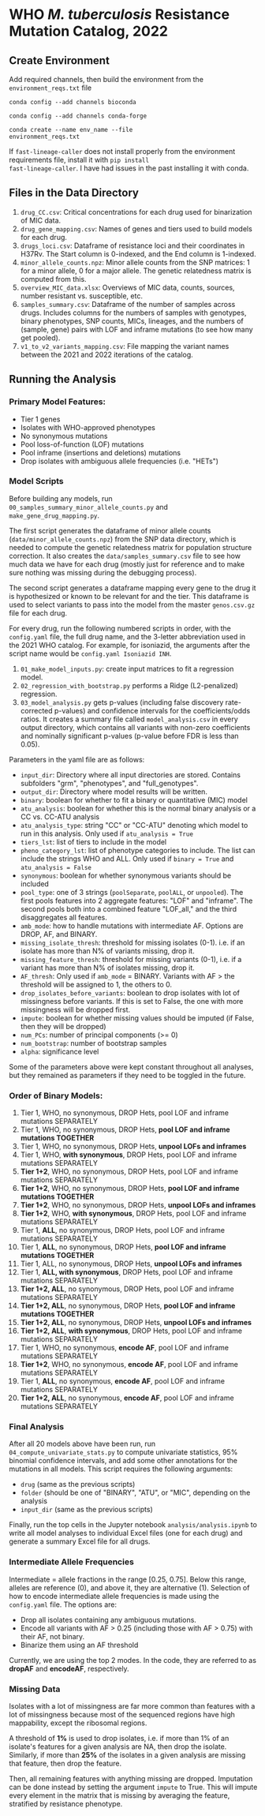 # WHO <i>M. tuberculosis</i> Resistance Mutation Catalog, 2022

## Create Environment

Add required channels, then build the environment from the `environment_reqs.txt` file

<code>conda config --add channels bioconda</code>

<code>conda config --add channels conda-forge</code>

<code>conda create --name env_name --file environment_reqs.txt</code>
    
If <code>fast-lineage-caller</code> does not install properly from the environment requirements file, install it with <code>pip install fast-lineage-caller</code>. I have had issues in the past installing it with conda. 
    
<!-- ## Genotype Annotations

<ul>
    <li>resolved_symbol: gene name</li>
    <li>variant_category</li>
    <ul>
        <li>p: coding variants</li>
        <li>c: synonymous or upstream variants</li>
        <li>n: non-coding variants in <i>rrs/rrl</i></li>
        <li>deletion: large-scale deletion of a gene</li>
    </ul>
    <li>Effect</li>
    <ul>
        <li>upstream_gene_variant</li>
        <li>missense_variant, synonymous_variant, inframe_deletion, inframe_insertion, stop_lost: self-explanatory</li>
        <li>lof: any frameshift, large-scale deletion, nonsense, or loss of start mutation</li>
        <li>initiator_codon_variant: Valine start codon</li>
        <li>stop_retained_variant: variant in the stop codon that did not change it</li>
    </ul>
</ul>

## Phenotype Annotations

<ul>
    <li>Variant binary status</li>
        <ul>
            <li>1 if the variant meets QC and AF > 0.75</li>
            <li>0 if the variant meets QC, and AF < 0.25</li>
            <li>NA if the variant does not meet QC or 0.25 $\leq$ AF $\leq$ 0.75</li>
        </ul>
    <li>Variant allele frequency</li>
        <ul>
            <li>AF if the variant meets QC and AF $\geq$ 0.25</li>
            <li>0 if the variant meets QC and AF < 0.25</li>
            <li>NA if the variant does not meet QC</li>
        </ul>
</ul> -->

## Files in the Data Directory

1. <code>drug_CC.csv</code>: Critical concentrations for each drug used for binarization of MIC data.
2. <code>drug_gene_mapping.csv</code>: Names of genes and tiers used to build models for each drug.
3. <code>drugs_loci.csv</code>: Dataframe of resistance loci and their coordinates in H37Rv. The Start column is 0-indexed, and the End column is 1-indexed.
4. <code>minor_allele_counts.npz</code>: Minor allele counts from the SNP matrices: 1 for a minor allele, 0 for a major allele. The genetic relatedness matrix is computed from this.
5. <code>overview_MIC_data.xlsx</code>: Overviews of MIC data, counts, sources, number resistant vs. susceptible, etc.
6. <code>samples_summary.csv</code>: Dataframe of the number of samples across drugs. Includes columns for the numbers of samples with genotypes, binary phenotypes, SNP counts, MICs, lineages, and the numbers of (sample, gene) pairs with LOF and inframe mutations (to see how many get pooled).
7. <code>v1_to_v2_variants_mapping.csv</code>: File mapping the variant names between the 2021 and 2022 iterations of the catalog.

## Running the Analysis
        
### Primary Model Features:
    
<ul>
    <li>Tier 1 genes</li>
    <li>Isolates with WHO-approved phenotypes</li>
    <li>No synonymous mutations</li>
    <li>Pool loss-of-function (LOF) mutations</li>
    <li>Pool inframe (insertions and deletions) mutations</li>
    <li>Drop isolates with ambiguous allele frequencies (i.e. "HETs")</li>
</ul>
    
### Model Scripts

Before building any models, run <code>00_samples_summary_minor_allele_counts.py</code> and <code>make_gene_drug_mapping.py</code>.

The first script generates the dataframe of minor allele counts (<code>data/minor_allele_counts.npz</code>) from the SNP data directory, which is needed to compute the genetic relatedness matrix for population structure correction. It also creates the <code>data/samples_summary.csv</code> file to see how much data we have for each drug (mostly just for reference and to make sure nothing was missing during the debugging process).

The second script generates a dataframe mapping every gene to the drug it is hypothesized or known to be relevant for and the tier. This dataframe is used to select variants to pass into the model from the master <code>genos.csv.gz</code> file for each drug. 

For every drug, run the following numbered scripts in order, with the `config.yaml` file, the full drug name, and the 3-letter abbreviation used in the 2021 WHO catalog. For example, for isoniazid, the arguments after the script name would be `config.yaml Isoniazid INH`. 
  
1. <code>01_make_model_inputs.py</code>: create input matrices to fit a regression model.
2. <code>02_regression_with_bootstrap.py</code> performs a Ridge (L2-penalized) regression. 
3. <code>03_model_analysis.py</code> gets p-values (including false discovery rate-corrected p-values) and confidence intervals for the coefficients/odds ratios. It creates a summary file called `model_analysis.csv` in every output directory, which contains all variants with non-zero coefficients and nominally significant p-values (p-value before FDR is less than 0.05).
    
Parameters in the yaml file are as follows:
    
<ul>
    <li><code>input_dir</code>: Directory where all input directories are stored. Contains subfolders "grm", "phenotypes", and "full_genotypes".</li>
    <li><code>output_dir</code>: Directory where model results will be written.</li>
    <li><code>binary</code>: boolean for whether to fit a binary or quantitative (MIC) model</li>
    <li><code>atu_analysis</code>: boolean for whether this is the normal binary analysis or a CC vs. CC-ATU analysis</li>
    <li><code>atu_analysis_type</code>: string "CC" or "CC-ATU" denoting which model to run in this analysis. Only used if <code>atu_analysis = True</code></li>
    <li><code>tiers_lst</code>: list of tiers to include in the model</li>
    <li><code>pheno_category_lst</code>: list of phenotype categories to include. The list can include the strings WHO and ALL. Only used if <code>binary = True</code> and <code>atu_analysis = False</code></li>
    <li><code>synonymous</code>: boolean for whether synonymous variants should be included</li>
    <li><code>pool_type</code>: one of 3 strings (<code>poolSeparate</code>, <code>poolALL</code>, or <code>unpooled</code>). The first pools features into 2 aggregate features: "LOF" and "inframe". The second pools both into a combined feature "LOF_all," and the third disaggregates all features.</li>
    <li><code>amb_mode</code>: how to handle mutations with intermediate AF. Options are DROP, AF, and BINARY. </li>
    <li><code>missing_isolate_thresh</code>: threshold for missing isolates (0-1). i.e. if an isolate has more than N% of variants missing, drop it.</li>
    <li><code>missing_feature_thresh</code>: threshold for missing variants (0-1), i.e. if a variant has more than N% of isolates missing, drop it.</li>
    <li><code>AF_thresh</code>: Only used if <code>amb_mode</code> = BINARY. Variants with AF > the threshold will be assigned to 1, the others to 0.</li>
    <li><code>drop_isolates_before_variants</code>: boolean to drop isolates with lot of missingness before variants. If this is set to False, the one with more missingness will be dropped first.</li>
    <li><code>impute</code>: boolean for whether missing values should be imputed (if False, then they will be dropped)</li>
    <li><code>num_PCs</code>: number of principal components (>= 0)</li>
    <li><code>num_bootstrap</code>: number of bootstrap samples</li>
    <li><code>alpha</code>: significance level</li>
</ul>

Some of the parameters above were kept constant throughout all analyses, but they remained as parameters if they need to be toggled in the future. 

### Order of Binary Models:

1. Tier 1, WHO, no synonymous, DROP Hets, pool LOF and inframe mutations SEPARATELY
2. Tier 1, WHO, no synonymous, DROP Hets, <b>pool LOF and inframe mutations TOGETHER</b>
3. Tier 1, WHO, no synonymous, DROP Hets, <b>unpool LOFs and inframes</b>
4. Tier 1, WHO, <b>with synonymous</b>, DROP Hets, pool LOF and inframe mutations SEPARATELY
5. <b>Tier 1+2</b>, WHO, no synonymous, DROP Hets, pool LOF and inframe mutations SEPARATELY
6. <b>Tier 1+2</b>, WHO, no synonymous, DROP Hets, <b>pool LOF and inframe mutations TOGETHER</b>
7. <b>Tier 1+2</b>, WHO, no synonymous, DROP Hets, <b>unpool LOFs and inframes</b>
8. <b>Tier 1+2</b>, WHO, <b>with synonymous</b>, DROP Hets, pool LOF and inframe mutations SEPARATELY
9. Tier 1, <b>ALL</b>, no synonymous, DROP Hets, pool LOF and inframe mutations SEPARATELY
10. Tier 1, <b>ALL</b>, no synonymous, DROP Hets, <b>pool LOF and inframe mutations TOGETHER</b>
11. Tier 1, ALL, no synonymous, DROP Hets, <b>unpool LOFs and inframes</b>
12. Tier 1, <b>ALL, with synonymous</b>, DROP Hets, pool LOF and inframe mutations SEPARATELY
13. <b>Tier 1+2, ALL</b>, no synonymous, DROP Hets, pool LOF and inframe mutations SEPARATELY
14. <b>Tier 1+2, ALL</b>, no synonymous, DROP Hets, <b>pool LOF and inframe mutations TOGETHER</b>
15. <b>Tier 1+2, ALL</b>, no synonymous, DROP Hets, <b>unpool LOFs and inframes</b>
16. <b>Tier 1+2, ALL</b>, <b>with synonymous</b>, DROP Hets, pool LOF and inframe mutations SEPARATELY
17. Tier 1, WHO, no synonymous, <b>encode AF</b>, pool LOF and inframe mutations SEPARATELY
18. <b>Tier 1+2</b>, WHO, no synonymous, <b>encode AF</b>, pool LOF and inframe mutations SEPARATELY
19. Tier 1, <b>ALL</b>, no synonymous, <b>encode AF</b>, pool LOF and inframe mutations SEPARATELY
20. <b>Tier 1+2, ALL</b>, no synonymous, <b>encode AF</b>, pool LOF and inframe mutations SEPARATELY

### Final Analysis

After all 20 models above have been run, run <code>04_compute_univariate_stats.py</code> to compute univariate statistics, 95% binomial confidence intervals, and add some other annotations for the mutations in all models. This script requires the following arguments:

<ul>
    <li><code>drug</code> (same as the previous scripts)</li>
    <li><code>folder</code> (should be one of "BINARY", "ATU", or "MIC", depending on the analysis</li>
    <li><code>input_dir</code> (same as the previous scripts)</li>
</ul>
    
Finally, run the top cells in the Jupyter notebook `analysis/analysis.ipynb` to write all model analyses to individual Excel files (one for each drug) and generate a summary Excel file for all drugs.

### Intermediate Allele Frequencies

Intermediate = allele fractions in the range [0.25, 0.75]. Below this range, alleles are reference (0), and above it, they are alternative (1). Selection of how to encode intermediate allele frequencies is made using the `config.yaml` file. The options are:

<ul>
    <li>Drop all isolates containing any ambiguous mutations.</li>
    <li>Encode all variants with AF > 0.25 (including those with AF > 0.75) with their AF, not binary. </li>
    <li>Binarize them using an AF threshold</li>
</ul>

Currently, we are using the top 2 modes. In the code, they are referred to as <b>dropAF</b> and <b>encodeAF</b>, respectively. 

### Missing Data

Isolates with a lot of missingness are far more common than features with a lot of missingness because most of the sequenced regions have high mappability, except the ribosomal regions. 
    
A threshold of <b>1%</b> is used to drop isolates, i.e. if more than 1% of an isolate's features for a given analysis are NA, then drop the isolate. 
Similarly, if more than <b>25%</b> of the isolates in a given analysis are missing that feature, then drop the feature. 

Then, all remaining features with anything missing are dropped. Imputation can be done instead by setting the argument `impute` to True. This will impute every element in the matrix that is missing by averaging the feature, stratified by resistance phenotype. 
